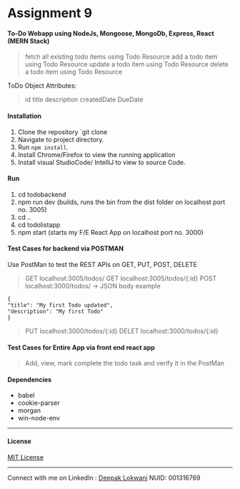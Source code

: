 # Assignment 9

#### To-Do Webapp using NodeJs, Mongoose, MongoDb, Express, React (MERN Stack)  
>fetch all existing todo items using Todo Resource
>add a todo item using Todo Resource
>update a todo item using Todo Resource
>delete a todo item using Todo Resource
  
ToDo Object Attributes:
>id
>title
>description
>createdDate
>DueDate


  

#### Installation  
1. Clone the repository `git clone  
2. Navigate to project directory.
3. Run `npm install`.
4. Install Chrome/Firefox to view the running application
5. Install visual StudioCode/ IntelliJ to view to source Code.


#### Run
1. cd todobackend
2. npm run dev (builds, runs the bin from the dist folder on localhost port no. 3005)
3. cd ..
4. cd todolistapp
5. npm start (starts my F/E React App on localhost port no. 3000)


#### Test Cases for backend via POSTMAN
Use PostMan to test the REST APIs on GET, PUT, POST, DELETE
>GET localhost:3005/todos/
>GET localhost:3005/todos/{:id}
>POST localhost:3000/todos/  -> JSON body example
```
{
"title": "My first Todo updated",
"description": "My first Todo"
}
```
>PUT localhost:3000/todos/{:id}
>DELET localhost:3000/todos/{:id}

#### Test Cases for Entire App via front end react app
>Add, view, mark complete the todo task and verify it in the PostMan


#### Dependencies
  - babel
  - cookie-parser
  - morgan
  - win-node-env

______________________
#### License
[MIT License](https://opensource.org/licenses/MIT)

___________________________
Connect with me on LinkedIn : [Deepak Lokwani](https://www.linkedin.com/in/deepaklokwani1/)
NUID: 001316769  